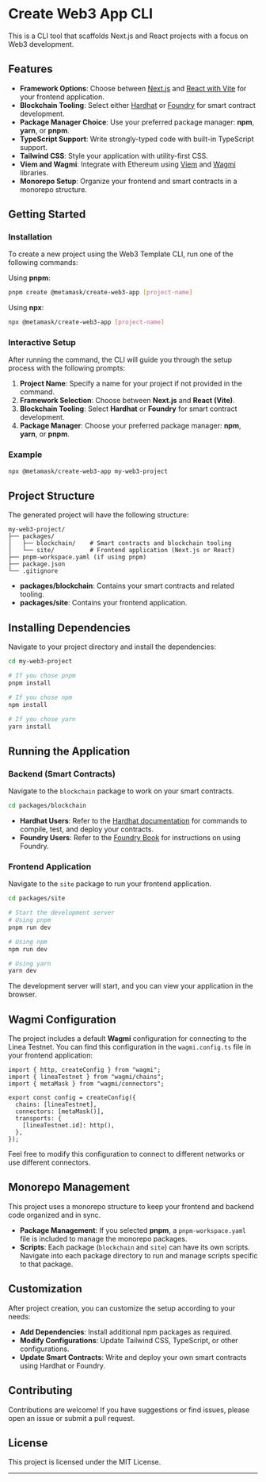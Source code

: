 # Create Web3 App CLI

This is a CLI tool that scaffolds Next.js and React projects with a focus on Web3 development.

## Features

- **Framework Options**: Choose between [Next.js](https://nextjs.org/) and [React with Vite](https://vitejs.dev/) for your frontend application.
- **Blockchain Tooling**: Select either [Hardhat](https://hardhat.org/) or [Foundry](https://getfoundry.sh/) for smart contract development.
- **Package Manager Choice**: Use your preferred package manager: **npm**, **yarn**, or **pnpm**.
- **TypeScript Support**: Write strongly-typed code with built-in TypeScript support.
- **Tailwind CSS**: Style your application with utility-first CSS.
- **Viem and Wagmi**: Integrate with Ethereum using [Viem](https://viem.sh/) and [Wagmi](https://wagmi.sh/) libraries.
- **Monorepo Setup**: Organize your frontend and smart contracts in a monorepo structure.

## Getting Started

### Installation

To create a new project using the Web3 Template CLI, run one of the following commands:

Using **pnpm**:

```bash
pnpm create @metamask/create-web3-app [project-name]
```

Using **npx**:

```bash
npx @metamask/create-web3-app [project-name]
```

### Interactive Setup

After running the command, the CLI will guide you through the setup process with the following prompts:

1. **Project Name**: Specify a name for your project if not provided in the command.
2. **Framework Selection**: Choose between **Next.js** and **React (Vite)**.
3. **Blockchain Tooling**: Select **Hardhat** or **Foundry** for smart contract development.
4. **Package Manager**: Choose your preferred package manager: **npm**, **yarn**, or **pnpm**.

### Example

```bash
npx @metamask/create-web3-app my-web3-project
```

## Project Structure

The generated project will have the following structure:

```
my-web3-project/
├── packages/
│   ├── blockchain/    # Smart contracts and blockchain tooling
│   └── site/          # Frontend application (Next.js or React)
├── pnpm-workspace.yaml (if using pnpm)
├── package.json
└── .gitignore
```

- **packages/blockchain**: Contains your smart contracts and related tooling.
- **packages/site**: Contains your frontend application.

## Installing Dependencies

Navigate to your project directory and install the dependencies:

```bash
cd my-web3-project

# If you chose pnpm
pnpm install

# If you chose npm
npm install

# If you chose yarn
yarn install
```

## Running the Application

### Backend (Smart Contracts)

Navigate to the `blockchain` package to work on your smart contracts.

```bash
cd packages/blockchain
```

- **Hardhat Users**: Refer to the [Hardhat documentation](https://hardhat.org/getting-started/) for commands to compile, test, and deploy your contracts.
- **Foundry Users**: Refer to the [Foundry Book](https://book.getfoundry.sh/) for instructions on using Foundry.

### Frontend Application

Navigate to the `site` package to run your frontend application.

```bash
cd packages/site

# Start the development server
# Using pnpm
pnpm run dev

# Using npm
npm run dev

# Using yarn
yarn dev
```

The development server will start, and you can view your application in the browser.

## Wagmi Configuration

The project includes a default **Wagmi** configuration for connecting to the Linea Testnet. You can find this configuration in the `wagmi.config.ts` file in your frontend application:

```
import { http, createConfig } from "wagmi";
import { lineaTestnet } from "wagmi/chains";
import { metaMask } from "wagmi/connectors";

export const config = createConfig({
  chains: [lineaTestnet],
  connectors: [metaMask()],
  transports: {
    [lineaTestnet.id]: http(),
  },
});
```

Feel free to modify this configuration to connect to different networks or use different connectors.

## Monorepo Management

This project uses a monorepo structure to keep your frontend and backend code organized and in sync.

- **Package Management**: If you selected **pnpm**, a `pnpm-workspace.yaml` file is included to manage the monorepo packages.
- **Scripts**: Each package (`blockchain` and `site`) can have its own scripts. Navigate into each package directory to run and manage scripts specific to that package.

## Customization

After project creation, you can customize the setup according to your needs:

- **Add Dependencies**: Install additional npm packages as required.
- **Modify Configurations**: Update Tailwind CSS, TypeScript, or other configurations.
- **Update Smart Contracts**: Write and deploy your own smart contracts using Hardhat or Foundry.

## Contributing

Contributions are welcome! If you have suggestions or find issues, please open an issue or submit a pull request.

## License

This project is licensed under the MIT License.

---

